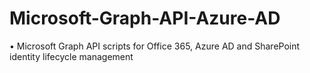 # Microsoft-Graph-API-Azure-AD
•	Microsoft Graph API scripts for Office 365, Azure AD and SharePoint identity lifecycle management
